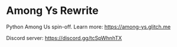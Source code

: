 # Among Ys Rewrite

Python Among Us spin-off.
Learn more:
https://among-ys.glitch.me

Discord server:
https://discord.gg/tcSpWhnhTX